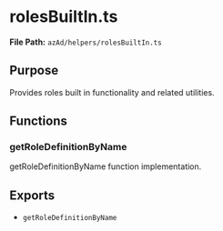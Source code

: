 # rolesBuiltIn.ts

**File Path:** `azAd/helpers/rolesBuiltIn.ts`

## Purpose

Provides roles built in functionality and related utilities.

## Functions

### getRoleDefinitionByName

getRoleDefinitionByName function implementation.

## Exports

- `getRoleDefinitionByName`
